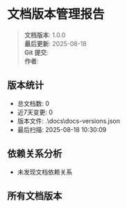 ﻿# 文档版本管理报告

<!-- 版本信息 -->
> **文档版本**: 1.0.0  
> **最后更新**: 2025-08-18  
> **Git 提交**:   
> **作者**: 
<!-- /版本信息 -->


## 版本统计

- 总文档数: 0
- 近7天变更: 0
- 版本文件: .\docs\docs-versions.json
- 最后扫描: 2025-08-18 10:30:09

## 依赖关系分析

- 未发现文档依赖关系

## 所有文档版本

